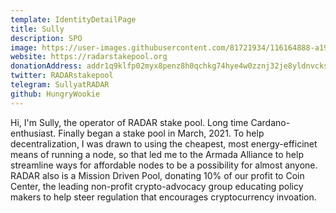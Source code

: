 ```yaml
---
template: IdentityDetailPage
title: Sully
description: SPO
image: https://user-images.githubusercontent.com/81721934/116164888-a19ca600-a6c8-11eb-8e3a-fae113e66ce2.jpg
website: https://radarstakepool.org
donationAddress: addr1q9klfp02myx8penz8h0qchkg74hye4w0zznj32je8yldnvckspwfahua233zw4hk0csnyvfdvh6ynme6r0v95rr6j2usmlhj56
twitter: RADARstakepool
telegram: SullyatRADAR
github: HungryWookie
---
```

Hi, I'm Sully, the operator of RADAR stake pool.  Long time Cardano-enthusiast.  Finally began a stake pool in March, 2021.  To help decentralization, I was drawn to using the cheapest, most energy-efficinet means of running a node, so that led me to the Armada Alliance to help streamline ways for affordable nodes to be a possibility for almost anyone.  RADAR also is a Mission Driven Pool, donating 10% of our profit to Coin Center, the leading non-profit crypto-advocacy group educating policy makers to help steer regulation that encourages cryptocurrency invoation. 
